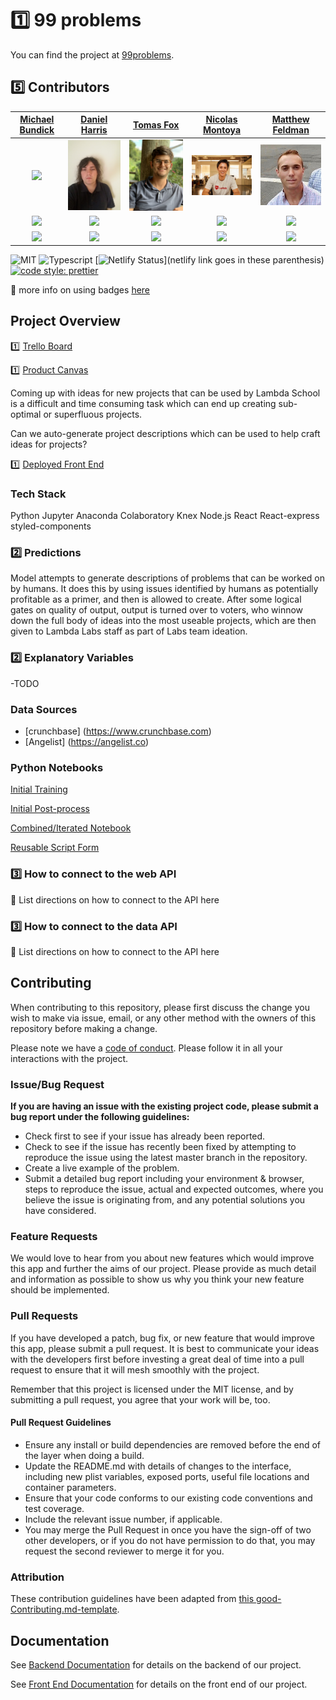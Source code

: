 # 1️⃣ 99 problems 

You can find the project at [99problems](ninenineproblems.com).

## 5️⃣ Contributors


|                                       [Michael Bundick](https://github.com/)                                        |                                       [Daniel Harris](https://github.com/)                                        |                                       [Tomas Fox](https://github.com/)                                        |                                       [Nicolas Montoya](https://github.com/)                                        |                                       [Matthew Feldman](https://github.com/)                                        |
| :-----------------------------------------------------------------------------------------------------------: | :-----------------------------------------------------------------------------------------------------------: | :-----------------------------------------------------------------------------------------------------------: | :-----------------------------------------------------------------------------------------------------------: | :-----------------------------------------------------------------------------------------------------------: |
|                      [<img src="./img/michaelbundick.png" width = "200" />](https://github.com/bundickm)                       |                      [<img src="./img/daniel.png" width = "200" />](https://github.com/veritaem)                       |                      [<img src="./img/tomasfox.jpg" width = "200" />](https://github.com/tomfox1)                       |                      [<img src="./img/127A9539-1.jpg" width = "200" />](https://github.com/NicoMontoya)                       |                      [<img src="./img/Matt.jpeg" width = "200" />](https://github.com/matt0418)                       |
|                 [<img src="https://github.com/favicon.ico" width="15"> ](https://github.com/bundickm)                 |            [<img src="https://github.com/favicon.ico" width="15"> ](https://github.com/veritaem)             |           [<img src="https://github.com/favicon.ico" width="15"> ](https://github.com/tomfox1)            |          [<img src="https://github.com/favicon.ico" width="15"> ](https://github.com/NicoMontoya)           |            [<img src="https://github.com/favicon.ico" width="15"> ](https://github.com/matt0418)             |
| [ <img src="https://static.licdn.com/sc/h/al2o9zrvru7aqj8e1x2rzsrca" width="15"> ](https://www.linkedin.com/in/michael-bundick/) | [ <img src="https://static.licdn.com/sc/h/al2o9zrvru7aqj8e1x2rzsrca" width="15"> ](https://www.linkedin.com/in/daniel-harris-45a417176/) | [ <img src="https://static.licdn.com/sc/h/al2o9zrvru7aqj8e1x2rzsrca" width="15"> ](https://www.linkedin.com/in/tomasfox1/) | [ <img src="https://static.licdn.com/sc/h/al2o9zrvru7aqj8e1x2rzsrca" width="15"> ](https://www.linkedin.com/in/nico-montoya/) | [ <img src="https://static.licdn.com/sc/h/al2o9zrvru7aqj8e1x2rzsrca" width="15"> ](https://www.linkedin.com/in/matthew-r-feldman/) |

![MIT](https://img.shields.io/packagist/l/doctrine/orm.svg)
![Typescript](https://img.shields.io/npm/types/typescript.svg?style=flat)
[![Netlify Status](https://api.netlify.com/api/v1/badges/b5c4db1c-b10d-42c3-b157-3746edd9e81d/deploy-status)](netlify link goes in these parenthesis)
[![code style: prettier](https://img.shields.io/badge/code_style-prettier-ff69b4.svg?style=flat-square)](https://github.com/prettier/prettier)

🚫 more info on using badges [here](https://github.com/badges/shields)

## Project Overview


1️⃣ [Trello Board](https://trello.com/b/he82E7wv/labs-15-pain-point)

1️⃣ [Product Canvas](https://www.notion.so/Pain-Point-Radar-d6bb1298df424fe694c16df3885c23ff)

Coming up with ideas for new projects that can be used by Lambda School is a difficult and time consuming task which can end up creating sub-optimal or superfluous projects. 

Can we auto-generate project descriptions which can be used to help craft ideas for projects?

1️⃣ [Deployed Front End](https://www.ninenineproblems.com)

### Tech Stack

Python
Jupyter
Anaconda
Colaboratory
Knex
Node.js
React
React-express
styled-components

### 2️⃣ Predictions

Model attempts to generate descriptions of problems that can be worked on by humans.  It does this by using issues identified by humans as potentially profitable as a primer, and then is allowed to create.  After some logical gates on quality of output, output is turned over to voters, who winnow down the full body of ideas into the most useable projects, which are then given to Lambda Labs staff as part of Labs team ideation.

### 2️⃣ Explanatory Variables

-TODO

### Data Sources

-   [crunchbase] (https://www.crunchbase.com)
-   [Angelist] (https://angelist.co)

### Python Notebooks

[Initial Training](https://github.com/labs15-pain-point/Data-Science/blob/master/notebooks/training_the_mid_size_GPT_2_model.ipynb)

[Initial Post-process](https://github.com/labs15-pain-point/Data-Science/blob/master/notebooks/GPT_2_Simple_Post_Processing.ipynb)

[Combined/Iterated Notebook](https://github.com/labs15-pain-point/Data-Science/blob/master/notebooks/Pain_Point_Finder_MVP_1.ipynb)

[Reusable Script Form](https://github.com/labs15-pain-point/Data-Science/blob/master/script/script1.py)

### 3️⃣ How to connect to the web API

🚫 List directions on how to connect to the API here

### 3️⃣ How to connect to the data API

🚫 List directions on how to connect to the API here

## Contributing

When contributing to this repository, please first discuss the change you wish to make via issue, email, or any other method with the owners of this repository before making a change.

Please note we have a [code of conduct](./guidelines/code_of_conduct.md.md). Please follow it in all your interactions with the project.

### Issue/Bug Request

 **If you are having an issue with the existing project code, please submit a bug report under the following guidelines:**
 - Check first to see if your issue has already been reported.
 - Check to see if the issue has recently been fixed by attempting to reproduce the issue using the latest master branch in the repository.
 - Create a live example of the problem.
 - Submit a detailed bug report including your environment & browser, steps to reproduce the issue, actual and expected outcomes,  where you believe the issue is originating from, and any potential solutions you have considered.

### Feature Requests

We would love to hear from you about new features which would improve this app and further the aims of our project. Please provide as much detail and information as possible to show us why you think your new feature should be implemented.

### Pull Requests

If you have developed a patch, bug fix, or new feature that would improve this app, please submit a pull request. It is best to communicate your ideas with the developers first before investing a great deal of time into a pull request to ensure that it will mesh smoothly with the project.

Remember that this project is licensed under the MIT license, and by submitting a pull request, you agree that your work will be, too.

#### Pull Request Guidelines

- Ensure any install or build dependencies are removed before the end of the layer when doing a build.
- Update the README.md with details of changes to the interface, including new plist variables, exposed ports, useful file locations and container parameters.
- Ensure that your code conforms to our existing code conventions and test coverage.
- Include the relevant issue number, if applicable.
- You may merge the Pull Request in once you have the sign-off of two other developers, or if you do not have permission to do that, you may request the second reviewer to merge it for you.

### Attribution

These contribution guidelines have been adapted from [this good-Contributing.md-template](https://gist.github.com/PurpleBooth/b24679402957c63ec426).

## Documentation

See [Backend Documentation](https://github.com/labs15-pain-point/backend/blob/master/README.md) for details on the backend of our project.

See [Front End Documentation](https://github.com/labs15-pain-point/frontend/blob/master/README.md) for details on the front end of our project.
